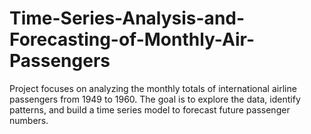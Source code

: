 # Time-Series-Analysis-and-Forecasting-of-Monthly-Air-Passengers

Project focuses on analyzing the monthly totals of international airline passengers from 1949 to 1960. The goal is to explore the data, identify patterns, and build a time series model to forecast future passenger numbers. 
